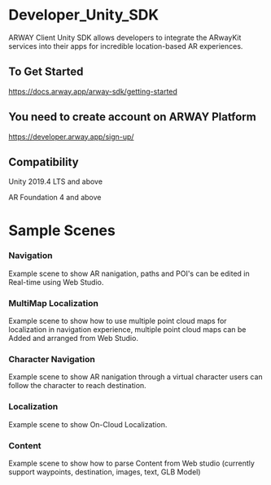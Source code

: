 # Developer_Unity_SDK
ARWAY Client Unity SDK allows developers to integrate the ARwayKit services into their apps for incredible location-based AR experiences.

## To Get Started 
https://docs.arway.app/arway-sdk/getting-started

## You need to create account on ARWAY Platform
https://developer.arway.app/sign-up/

## Compatibility
Unity 2019.4 LTS and above 

AR Foundation 4 and above

# Sample Scenes
### Navigation 
Example scene to show AR nanigation, paths and POI's can be edited in Real-time using Web Studio.

### MultiMap Localization 
Example scene to show how to use multiple point cloud maps for localization in navigation experience, multiple point cloud maps can be Added and arranged from Web Studio.

### Character Navigation 
Example scene to show AR nanigation through a virtual character users can follow the character to reach destination. 

### Localization
Example scene to show On-Cloud Localization.

### Content 
Example scene to show how to parse Content from Web studio (currently support waypoints, destination, images, text, GLB Model)
